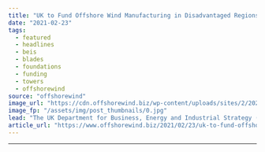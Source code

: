 ```yaml
---
title: "UK to Fund Offshore Wind Manufacturing in Disadvantaged Regions"
date: "2021-02-23"
tags: 
  - featured
  - headlines
  - beis
  - blades
  - foundations
  - funding
  - towers
  - offshorewind
source: "offshorewind"
image_url: "https://cdn.offshorewind.biz/wp-content/uploads/sites/2/2021/02/23100003/CS-Wind-UK.jpg"
image_fp: "/assets/img/post_thumbnails/0.jpg"
lead: "The UK Department for Business, Energy and Industrial Strategy (BEIS) has launched an Offshore"
article_url: "https://www.offshorewind.biz/2021/02/23/uk-to-fund-offshore-wind-manufacturing-in-disadvantaged-regions/"
---
```


---
